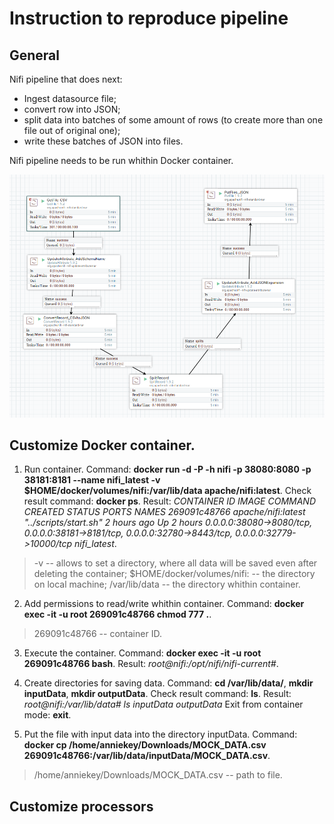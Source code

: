 Instruction to reproduce pipeline
==================================
General
-----------------------------------
Nifi pipeline that does next:
- Ingest datasource file;
- convert row into JSON;
- split data into batches of some amount of rows (to create more than one file out of original one);
- write these batches of JSON into files.

Nifi pipeline needs to be run whithin Docker container.

 ![Pipeline](https://raw.githubusercontent.com/AnnieKey/NifiPipeline/master/Screenshots/pipeline.png)
 
 Сustomize Docker container.
----------------------------------
1. Run container.
Command: **docker run -d -P -h nifi -p 38080:8080 -p 38181:8181 --name nifi_latest  -v $HOME/docker/volumes/nifi:/var/lib/data apache/nifi:latest**.
Check result command: **docker ps**.
Result: *CONTAINER ID        IMAGE                COMMAND                 CREATED             STATUS              PORTS                                                                                                 NAMES
269091c48766        apache/nifi:latest   "../scripts/start.sh"   2 hours ago         Up 2 hours          0.0.0.0:38080->8080/tcp, 0.0.0.0:38181->8181/tcp, 0.0.0.0:32780->8443/tcp, 0.0.0.0:32779->10000/tcp   nifi_latest*.

> -v -- allows to set a directory, where all data will be saved even after deleting the container;
> $HOME/docker/volumes/nifi: -- the directory on local machine;
> /var/lib/data -- the directory whithin container.

2. Add permissions to read/write whithin container.
Command: **docker exec -it  -u root 269091c48766 chmod 777 .**.

> 269091c48766 -- container ID.

3. Execute the container.
Command: **docker exec -it  -u root 269091c48766 bash**.
Result: *root@nifi:/opt/nifi/nifi-current#*.

4. Create directories for saving data.
Command: **cd /var/lib/data/**, **mkdir inputData**, **mkdir outputData**.
Check result command: **ls**.
Result: *root@nifi:/var/lib/data# ls
inputData  outputData*
Exit from container mode: **exit**.

5. Put the file with input data into the directory inputData.
Command: **docker cp /home/anniekey/Downloads/MOCK_DATA.csv 269091c48766:/var/lib/data/inputData/MOCK_DATA.csv**.

> /home/anniekey/Downloads/MOCK_DATA.csv -- path to file.

 Сustomize processors
----------------------------------



